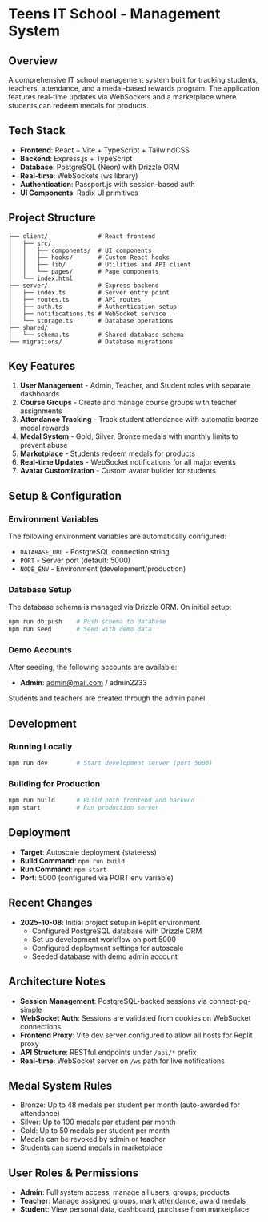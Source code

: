 # Teens IT School - Management System

## Overview
A comprehensive IT school management system built for tracking students, teachers, attendance, and a medal-based rewards program. The application features real-time updates via WebSockets and a marketplace where students can redeem medals for products.

## Tech Stack
- **Frontend**: React + Vite + TypeScript + TailwindCSS
- **Backend**: Express.js + TypeScript
- **Database**: PostgreSQL (Neon) with Drizzle ORM
- **Real-time**: WebSockets (ws library)
- **Authentication**: Passport.js with session-based auth
- **UI Components**: Radix UI primitives

## Project Structure
```
├── client/              # React frontend
│   ├── src/
│   │   ├── components/  # UI components
│   │   ├── hooks/       # Custom React hooks
│   │   ├── lib/         # Utilities and API client
│   │   └── pages/       # Page components
│   └── index.html
├── server/              # Express backend
│   ├── index.ts         # Server entry point
│   ├── routes.ts        # API routes
│   ├── auth.ts          # Authentication setup
│   ├── notifications.ts # WebSocket service
│   └── storage.ts       # Database operations
├── shared/
│   └── schema.ts        # Shared database schema
└── migrations/          # Database migrations
```

## Key Features
1. **User Management** - Admin, Teacher, and Student roles with separate dashboards
2. **Course Groups** - Create and manage course groups with teacher assignments
3. **Attendance Tracking** - Track student attendance with automatic bronze medal rewards
4. **Medal System** - Gold, Silver, Bronze medals with monthly limits to prevent abuse
5. **Marketplace** - Students redeem medals for products
6. **Real-time Updates** - WebSocket notifications for all major events
7. **Avatar Customization** - Custom avatar builder for students

## Setup & Configuration

### Environment Variables
The following environment variables are automatically configured:
- `DATABASE_URL` - PostgreSQL connection string
- `PORT` - Server port (default: 5000)
- `NODE_ENV` - Environment (development/production)

### Database Setup
The database schema is managed via Drizzle ORM. On initial setup:
```bash
npm run db:push    # Push schema to database
npm run seed       # Seed with demo data
```

### Demo Accounts
After seeding, the following accounts are available:
- **Admin**: admin@mail.com / admin2233

Students and teachers are created through the admin panel.

## Development

### Running Locally
```bash
npm run dev        # Start development server (port 5000)
```

### Building for Production
```bash
npm run build      # Build both frontend and backend
npm start          # Run production server
```

## Deployment
- **Target**: Autoscale deployment (stateless)
- **Build Command**: `npm run build`
- **Run Command**: `npm start`
- **Port**: 5000 (configured via PORT env variable)

## Recent Changes
- **2025-10-08**: Initial project setup in Replit environment
  - Configured PostgreSQL database with Drizzle ORM
  - Set up development workflow on port 5000
  - Configured deployment settings for autoscale
  - Seeded database with demo admin account

## Architecture Notes
- **Session Management**: PostgreSQL-backed sessions via connect-pg-simple
- **WebSocket Auth**: Sessions are validated from cookies on WebSocket connections
- **Frontend Proxy**: Vite dev server configured to allow all hosts for Replit proxy
- **API Structure**: RESTful endpoints under `/api/*` prefix
- **Real-time**: WebSocket server on `/ws` path for live notifications

## Medal System Rules
- Bronze: Up to 48 medals per student per month (auto-awarded for attendance)
- Silver: Up to 100 medals per student per month
- Gold: Up to 50 medals per student per month
- Medals can be revoked by admin or teacher
- Students can spend medals in marketplace

## User Roles & Permissions
- **Admin**: Full system access, manage all users, groups, products
- **Teacher**: Manage assigned groups, mark attendance, award medals
- **Student**: View personal data, dashboard, purchase from marketplace
